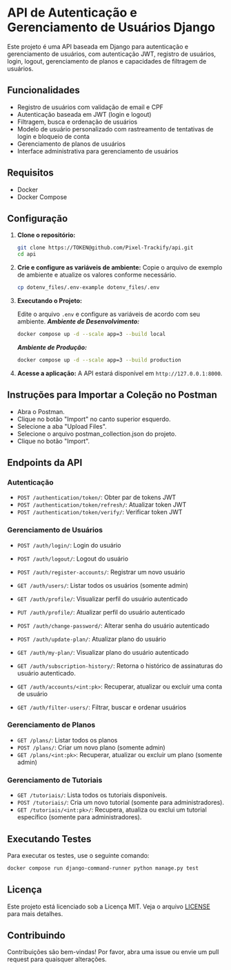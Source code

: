 # API de Autenticação e Gerenciamento de Usuários Django

Este projeto é uma API baseada em Django para autenticação e gerenciamento de usuários, com autenticação JWT, registro de usuários, login, logout, gerenciamento de planos e capacidades de filtragem de usuários.

## Funcionalidades

- Registro de usuários com validação de email e CPF
- Autenticação baseada em JWT (login e logout)
- Filtragem, busca e ordenação de usuários
- Modelo de usuário personalizado com rastreamento de tentativas de login e bloqueio de conta
- Gerenciamento de planos de usuários
- Interface administrativa para gerenciamento de usuários

## Requisitos

- Docker
- Docker Compose

## Configuração

1. **Clone o repositório:**
    ```sh
    git clone https://TOKEN@github.com/Pixel-Trackify/api.git
    cd api
    ```

2. **Crie e configure as variáveis de ambiente:**
    Copie o arquivo de exemplo de ambiente e atualize os valores conforme necessário.
    ```sh
    cp dotenv_files/.env-example dotenv_files/.env
    ```

3. **Executando o Projeto:**

    Edite o arquivo `.env` e configure as variáveis de acordo com seu ambiente.
    ***Ambiente de Desenvolvimento:***
    ```sh
    docker compose up -d --scale app=3 --build local
    ```
    ***Ambiente de Produção:***
    ```sh
    docker compose up -d --scale app=3 --build production
    ```
4. **Acesse a aplicação:**
    A API estará disponível em `http://127.0.0.1:8000`.

## Instruções para Importar a Coleção no Postman

- Abra o Postman.
- Clique no botão "Import" no canto superior esquerdo.
- Selecione a aba "Upload Files".
- Selecione o arquivo postman_collection.json do projeto.
- Clique no botão "Import".

## Endpoints da API

### Autenticação

- `POST /authentication/token/`: Obter par de tokens JWT
- `POST /authentication/token/refresh/`: Atualizar token JWT
- `POST /authentication/token/verify/`: Verificar token JWT

### Gerenciamento de Usuários

- `POST /auth/login/`: Login do usuário
- `POST /auth/logout/`: Logout do usuário
- `POST /auth/register-accounts/`: Registrar um novo usuário
- `GET /auth/users/`: Listar todos os usuários (somente admin)
- `GET /auth/profile/`: Visualizar perfil do usuário autenticado
- `PUT /auth/profile/`: Atualizar perfil do usuário autenticado
- `POST /auth/change-password/`: Alterar senha do usuário autenticado
- `POST /auth/update-plan/`: Atualizar plano do usuário
- `GET /auth/my-plan/`: Visualizar plano do usuário autenticado
- `GET /auth/subscription-history/`:  Retorna o histórico de assinaturas do usuário autenticado.

- `GET /auth/accounts/<int:pk>`: Recuperar, atualizar ou excluir uma conta de usuário
- `GET /auth/filter-users/`: Filtrar, buscar e ordenar usuários

### Gerenciamento de Planos

- `GET /plans/`: Listar todos os planos
- `POST /plans/`: Criar um novo plano (somente admin)
- `GET /plans/<int:pk>`: Recuperar, atualizar ou excluir um plano (somente admin)

### Gerenciamento de Tutoriais

- `GET /tutoriais/`: Lista todos os tutoriais disponíveis.
- `POST /tutoriais/`: Cria um novo tutorial (somente para administradores).
- `GET /tutoriais/<int:pk>/`: Recupera, atualiza ou exclui um tutorial específico (somente para administradores).

## Executando Testes

Para executar os testes, use o seguinte comando:
```sh
docker compose run django-command-runner python manage.py test
```

## Licença

Este projeto está licenciado sob a Licença MIT. Veja o arquivo [LICENSE](LICENSE) para mais detalhes.

## Contribuindo

Contribuições são bem-vindas! Por favor, abra uma issue ou envie um pull request para quaisquer alterações.